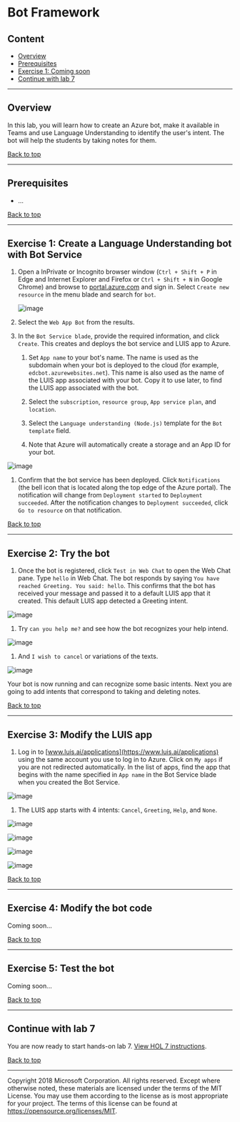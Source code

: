 # Bot Framework

## Content<a name="content"></a>
* [Overview](#overview)
* [Prerequisites](#prerequisites)
* [Exercise 1: Coming soon](#ex1)
* [Continue with lab 7](#continue)

---

## Overview<a name="overview"></a>
In this lab, you will learn how to create an Azure bot, make it available in Teams and use Language Understanding to identify the user's intent. The bot will help the students by taking notes for them.

[Back to top](#content)

---

## Prerequisites<a name="prerequisites"></a>

* ...

[Back to top](#content)

---

## Exercise 1: Create a Language Understanding bot with Bot Service<a name="ex1"></a>

1. Open a InPrivate or Incognito browser window (`Ctrl + Shift + P` in Edge and Internet Explorer and Firefox or `Ctrl + Shift + N` in Google Chrome) and browse to [portal.azure.com](https://portal.azure.com) and sign in. Select `Create new resource` in the menu blade and search for `bot`.

    ![image](./media/2018-09-19-13-12-00.jpg)

1. Select the `Web App Bot` from the results.

1. In the `Bot Service blade`, provide the required information, and click `Create`. This creates and deploys the bot service and LUIS app to Azure.

    1. Set `App name` to your bot's name. The name is used as the subdomain when your bot is deployed to the cloud (for example, `edcbot.azurewebsites.net`). This name is also used as the name of the LUIS app associated with your bot. Copy it to use later, to find the LUIS app associated with the bot.

    1. Select the `subscription`, `resource group`, `App service plan`, and `location`.

    1. Select the `Language understanding (Node.js)` template for the `Bot template` field.

    1. Note that Azure will automatically create a storage and an App ID for your bot.

![image](./media/2018-09-19-10-57-00.jpg)

1. Confirm that the bot service has been deployed. Click `Notifications` (the bell icon that is located along the top edge of the Azure portal). The notification will change from `Deployment started` to `Deployment succeeded`. After the notification changes to `Deployment succeeded`, click `Go to resource` on that notification.

[Back to top](#content)

---

## Exercise 2: Try the bot<a name="ex2"></a>

1. Once the bot is registered, click `Test in Web Chat` to open the Web Chat pane. Type `hello` in Web Chat. The bot responds by saying `You have reached Greeting. You said: hello`. This confirms that the bot has received your message and passed it to a default LUIS app that it created. This default LUIS app detected a Greeting intent.

![image](./media/2018-09-19-13-22-00.jpg)

1. Try `can you help me?` and see how the bot recognizes your help intend.

![image](./media/2018-09-19-13-23-00.jpg)

1. And `I wish to cancel` or variations of the texts.

![image](./media/2018-09-19-13-24-00.jpg)

Your bot is now running and can recognize some basic intents. Next you are going to add intents that correspond to taking and deleting notes.

[Back to top](#content)


---

## Exercise 3: Modify the LUIS app<a name="ex3"></a>

1. Log in to [www.luis.ai/applications](https://www.luis.ai/applications) using the same account you use to log in to Azure. Click on `My apps` if you are not redirected automatically. In the list of apps, find the app that begins with the name specified in `App name` in the Bot Service blade when you created the Bot Service.

![image](./media/2018-09-19-12-53-00.jpg)

1. The LUIS app starts with 4 intents: `Cancel`, `Greeting`, `Help`, and `None`.

![image](./media/2018-09-19-12-55-00.jpg)

![image](./media/2018-09-19-12-58-00.jpg)

![image](./media/2018-09-19-12-59-00.jpg)

![image](./media/2018-09-19-13-00-00.jpg)

[Back to top](#content)


---


## Exercise 4: Modify the bot code<a name="ex4"></a>

Coming soon...

[Back to top](#content)


---

## Exercise 5: Test the bot<a name="ex5"></a>

Coming soon...

[Back to top](#content)


---

## Continue with lab 7

You are now ready to start hands-on lab 7. [View HOL 7 instructions](../HOL5).

[Back to top](#content)

---

Copyright 2018 Microsoft Corporation. All rights reserved. Except where otherwise noted, these materials are licensed under the terms of the MIT License. You may use them according to the license as is most appropriate for your project. The terms of this license can be found at https://opensource.org/licenses/MIT.